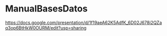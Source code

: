 # ManualBasesDatos

https://docs.google.com/presentation/d/1f19aeA62K5AdfK_6D02J678i2QZaq3op6BtHkW0OURM/edit?usp=sharing
